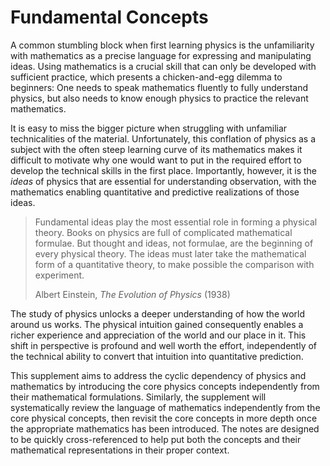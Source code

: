 # Fundamental Concepts

A common stumbling block when first learning physics is the unfamiliarity with mathematics as a precise language for expressing and manipulating ideas. Using mathematics is a crucial skill that can only be developed with sufficient practice, which presents a chicken-and-egg dilemma to beginners: One needs to speak mathematics fluently to fully understand physics, but also needs to know enough physics to practice the relevant mathematics. 

It is easy to miss the bigger picture when struggling with unfamiliar technicalities of the material. Unfortunately, this conflation of physics as a subject with the often steep learning curve of its mathematics makes it difficult to motivate why one would want to put in the required effort to develop the technical skills in the first place. Importantly, however, it is the *ideas* of physics that are essential for understanding observation, with the mathematics enabling quantitative and predictive realizations of those ideas.

> Fundamental ideas play the most essential role in forming a physical theory. Books on physics are full of complicated mathematical formulae. But thought and ideas, not formulae, are the beginning of every physical theory. The ideas must later take the mathematical form of a quantitative theory, to make possible the comparison with experiment.
>
> Albert Einstein, *The Evolution of Physics* (1938)

The study of physics unlocks a deeper understanding of how the world around us works. The physical intuition gained consequently enables a richer experience and appreciation of the world and our place in it. This shift in perspective is profound and well worth the effort, independently of the technical ability to convert that intuition into quantitative prediction.

This supplement aims to address the cyclic dependency of physics and mathematics by introducing the core physics concepts independently from their mathematical formulations. Similarly, the supplement will systematically review the language of mathematics independently from the core physical concepts, then revisit the core concepts in more depth once the appropriate mathematics has been introduced. The notes are designed to be quickly cross-referenced to help put both the concepts and their mathematical representations in their proper context.